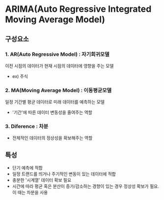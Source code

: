 # ARIMA(Auto Regressive Integrated Moving Average Model)

## 구성요소

### 1. AR(Auto Regressive Model) : 자기회귀모델
이전 시점의 데이터가 현재 시점의 데이터에 영향을 주는 모델
- ex) 주식

### 2. MA(Moving Average Model) : 이동평균모델
일정 기간별 평균 데이터로 미래 데이터를 예측하는 모델
- '기간'에 따른 데이터 변동성을 줄여주는 역할

### 3. Diference : 차분
- 전체적인 데이터의 정상성을 확보해주는 역할


## 특성
- 단기 예측에 적합
- 일정 트랜드를 띄거나 주기적인 변동이 있는 데이터에 적합
- 충분한 '시계열' 데이터 확보 필요
- 시간에 따라 평균 혹은 분산이 증가/감소하는 경향이 있는 경우 정상성 확보가 필요. 이 때는 차분을 사용




